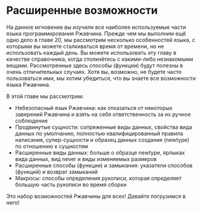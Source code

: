 # Расширенные возможности

На данное мгновение вы изучили все наиболее используемые части языка программирования Ржавчина. Прежде чем мы выполним ещё одно дело в главе 20, мы рассмотрим несколько особенностей языка, с которыми вы можете сталкиваться время от времени, но не использовать каждый день. Вы можете использовать эту главу в качестве справочника, когда столкнётесь с какими-либо незнакомыми вещами. Рассмотренные здесь способы (функции) будут полезны в очень отличительных случаях. Хотя вы, возможно, не будете часто пользоваться ими, мы хотим убедиться, что вы знаете все возможности языка Ржавчина.

В этой главе мы рассмотрим:

- Небезопасный язык Ржавчина: как отказаться от некоторых заверений Ржавчина и взять на себя ответственность за их ручное соблюдение
- Продвинутые сущности: сопряженные виды данных, свойства вида данных по умолчанию, полностью квалифицированный правила написания, супер-сущности и образец данных создания (newtype) по отношению к сущностям
- Расширенные виды данных: больше о образце newtype, ярлыках вида данных, вид never и виды изменяемых размеров
- Расширенные способы (функции) и замыкания: указатели способов (функций) и возврат замыканий
- Макросы: способы определения рукописи, которая определяет большую часть рукописи во время сборки

Это набор возможностей Ржавчины для всех! Давайте погрузимся в него!
